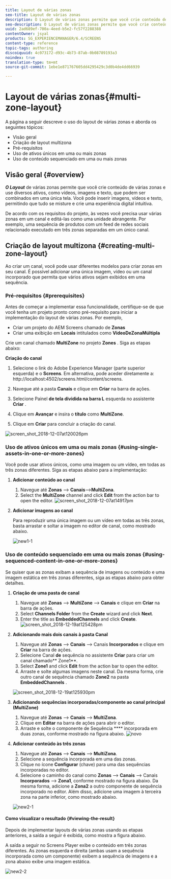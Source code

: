 ```yaml
---
title: Layout de várias zonas
seo-title: Layout de várias zonas
description: O Layout de várias zonas permite que você crie conteúdo de várias zonas e use diversos ativos, como vídeos, imagens e texto, que podem ser combinados em uma única tela. Siga esta página para saber mais.
seo-description: O Layout de várias zonas permite que você crie conteúdo de várias zonas e use diversos ativos, como vídeos, imagens e texto, que podem ser combinados em uma única tela. Siga esta página para saber mais.
uuid: 2ad689ef-700a-4eed-b5e2-fc57f2288388
contentOwner: jsyal
products: SG_EXPERIENCEMANAGER/6.4/SCREENS
content-type: reference
topic-tags: authoring
discoiquuid: 4c073172-d93c-4b73-87ab-0b08789193a3
noindex: true
translation-type: tm+mt
source-git-commit: 1ebe1e871767605dd4295429c3d0b4de4dd66939

---
```



# Layout de várias zonas{#multi-zone-layout}

A página a seguir descreve o uso do layout de várias zonas e aborda os seguintes tópicos:

* Visão geral
* Criação de layout multizona
* Pré-requisitos
* Uso de ativos únicos em uma ou mais zonas
* Uso de conteúdo sequenciado em uma ou mais zonas

## Visão geral {#overview}

***O Layout*** de várias zonas permite que você crie conteúdo de várias zonas e use diversos ativos, como vídeos, imagens e texto, que podem ser combinados em uma única tela. Você pode inserir imagens, vídeos e texto, permitindo que tudo se misture e crie uma experiência digital intuitiva.

De acordo com os requisitos do projeto, às vezes você precisa usar várias zonas em um canal e editá-las como uma unidade abrangente. Por exemplo, uma sequência de produtos com um feed de redes sociais relacionado executado em três zonas separadas em um único canal.

## Criação de layout multizona {#creating-multi-zone-layout}

Ao criar um canal, você pode usar diferentes modelos para criar zonas em seu canal. É possível adicionar uma única imagem, vídeo ou um canal incorporado que permita que vários ativos sejam exibidos em uma sequência.

### Pré-requisitos {#prerequisites}

Antes de começar a implementar essa funcionalidade, certifique-se de que você tenha um projeto pronto como pré-requisito para iniciar a implementação do layout de várias zonas. Por exemplo,

* Criar um projeto do AEM Screens chamado de **Zonas**
* Criar uma exibição em **Locais** intitulados como **VídeoDeZonaMúltipla**

Crie um canal chamado **MultiZone** no projeto **Zones** . Siga as etapas abaixo:

**Criação do canal**

1. Selecione o link do Adobe Experience Manager (parte superior esquerda) e o **Screens**. Em alternativa, pode aceder diretamente a: http://localhost:4502/screens.html/content/screens.
1. Navegue até a pasta **Canais** e clique em **Criar** na barra de ações.

1. Selecione Painel **de tela dividida na barra L** esquerda no assistente **Criar** .

1. Clique em **Avançar** e insira o **título** como **MultiZone**.

1. Clique em **Criar** para concluir a criação do canal.

![screen_shot_2018-12-07at120026pm](assets/screen_shot_2018-12-07at120026pm.png)

### Uso de ativos únicos em uma ou mais zonas {#using-single-assets-in-one-or-more-zones}

Você pode usar ativos únicos, como uma imagem ou um vídeo, em todas as três zonas diferentes. Siga as etapas abaixo para a implementação:

1. **Adicionar conteúdo ao canal**

   1. Navegue até **Zonas** —> **Canais**—>**MultiZona**.
   1. Select the **MultiZone** channel and click **Edit** from the action bar to open the editor.
   ![screen_shot_2018-12-07at14917pm](assets/screen_shot_2018-12-07at14917pm.png)

1. **Adicionar imagens ao canal**

   Para reproduzir uma única imagem ou um vídeo em todas as três zonas, basta arrastar e soltar a imagem no editor de canal, como mostrado abaixo.

   ![new1-1](assets/new1-1.gif)

### Uso de conteúdo sequenciado em uma ou mais zonas {#using-sequenced-content-in-one-or-more-zones}

Se quiser que as zonas exibam a sequência de imagens ou conteúdo e uma imagem estática em três zonas diferentes, siga as etapas abaixo para obter detalhes.

1. **Criação de uma pasta de canal**

   1. Navegue até **Zonas** —> **MultiZone** —> **Canais** e clique em **Criar** na barra de ações.
   1. Select **Channels Folder** from the **Create** wizard and click **Next**.
   1. Enter the title as **EmbeddedChannels** and click **Create**.
   ![screen_shot_2018-12-19at125428pm](assets/screen_shot_2018-12-19at125428pm.png)

1. **Adicionando mais dois canais à pasta Canal**

   1. Navegue até **Zonas** —> **Canais** —> Canais **Incorporados** e clique em **Criar** na barra de ações.
   1. Selecione Canal **de** sequência no assistente **Criar** para criar um canal chamado** Zone1**.
   1. Select **Zone1** and click **Edit** from the action bar to open the editor.
   1. Arraste e solte algumas imagens neste canal.
   Da mesma forma, crie outro canal de sequência chamado **Zone2** na pasta **EmbeddedChannels** .

   ![screen_shot_2018-12-19at125930pm](assets/screen_shot_2018-12-19at125930pm.png)

1. **Adicionando sequências incorporadas/componente ao canal principal (MultiZone)**

   1. Navegue até **Zonas** —> **Canais** —> **MultiZona**.
   1. Clique em **Editar** na barra de ações para abrir o editor.
   1. Arraste e solte o componente de Sequência **** incorporada em duas zonas, conforme mostrado na figura abaixo.
   ![novo](assets/new.gif)

1. **Adicionar conteúdo às três zonas**

   1. Navegue até **Zonas** —> **Canais** —> **MultiZona**.
   1. Selecione a sequência incorporada em uma das zonas.
   1. Clique no ícone **Configurar** (chave) para uma das sequências incorporadas no editor.
   1. Selecione o caminho do canal como **Zonas** —> **Canais** —> Canais **Incorporados** —> **Zona1**, conforme mostrado na figura abaixo.
   Da mesma forma, adicione a **Zona2** a outro componente de sequência incorporado no editor. Além disso, adicione uma imagem à terceira zona na parte inferior, como mostrado abaixo.

   ![new2-1](assets/new2-1.gif)

#### Como visualizar o resultado {#viewing-the-result}

Depois de implementar layouts de várias zonas usando as etapas anteriores, a saída a seguir é exibida, como mostra a figura abaixo.

A saída a seguir no Screens Player exibe o conteúdo em três zonas diferentes. As zonas esquerda e direita (ambas usam a sequência incorporada como um componente) exibem a sequência de imagens e a zona abaixo exibe uma imagem estática.

![new2-2](assets/new2-2.gif)

